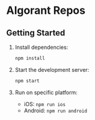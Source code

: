# Algorant Repos

## Getting Started

1. Install dependencies:
   ```bash
   npm install
   ```

2. Start the development server:
   ```bash
   npm start
   ```

3. Run on specific platform:
   - iOS: `npm run ios`
   - Android: `npm run android`
